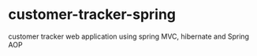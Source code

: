 # customer-tracker-spring
customer tracker web application using spring MVC, hibernate and Spring AOP
